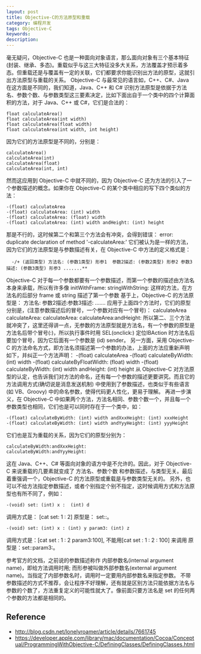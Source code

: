 ```yaml
---
layout: post
title: Objective-C的方法原型和重载
category: 编程开发
tags: Objective-C
keywords: 
description: 
---
```

毫无疑问，Objective-C 也是一种面向对象语言，那么面向对象有三个基本特征(封装、继承、多态)。重载似乎与这三大特征没多大关系，方法覆盖才预示着多态。但重载还是与覆盖有一定的关联，它们都要求你能识别出方法的原型，这就引出方法原型与重载的关系。
Objective-C 与最常见的语言如，C++、C#、Java 在这方面是不同的，我们知道，Java、C++ 和 C# 识别方法原型是依据于方法名、参数个数、与参数类型这三要素决定，比如下面出自于一个类中的四个计算面积的方法，对于 Java、C++ 或 C#，它们是合法的：

    float calculateArea()
    float calculateArea(int width)
    float calculateArea(float width)
    float calculateArea(int width, int height)
因为它们的方法原型是不同的，分别是：

    calculateArea()
    calculateArea(int)
    calculateArea(float)
    calculateArea(int, int)
然而这应用到 Objective-C 中就不同的，因为 Objective-C 还为方法的引入了一个参数描述的概念。如果你在 Objective-C 的某个类中相应的写下四个类似的方法：

    -(float) calculateArea
    -(float) calculateArea: (int) width
    -(float) calculateArea: (float) width
    -(float) calculateArea: (int) width andHeight: (int) height
那是不行的，这时候第二个和第三个方法会有冲突，会得到错误：
error: duplicate declaration of method '-calculateArea:'
它们被认为是一样的方法，因为它们的方法原型是与参数描述有关，在 Objective-C 中方法的定义格式是：

      -/+ (返回类型) 方法名: (参数1类型) 形参1  参数2描述: (参数2类型) 形参2 参数3描述: (参数3类型) 形参3 .......**

Objective-C 对于每一个参数都要有一个参数描述，而第一个参数的描述由方法名本身来承载，所以有许多像
initWithFrame:    stringWithString:  这样的方法，在方法名的后部分 frame 或 string 描述了第一个参数
基于上，Objective-C 的方法原型是：
方法名: 参数2描述:参数3描述: .......
应用于上面四个方法时，它们的原型分别是，(注意参数描述后的冒号，一个参数对应有一个冒号)：
calculateArea
calculateArea:
calculateArea:
calculateArea:andHeight:
所以第二、三个方法就冲突了，这里还得讲一点，无参数的方法原型就是方法名，有一个参数的原型是方法名后带个冒号(:)，所以执行事件时用 SEL(onclick:) 定位IBAction 时方法名后要加个冒号，因为它后面有一个参数是 (id) sender。
另一方面，采用 Objective-C 的方法命名方式，即方法名须描述第一个参数的办法，上面的方法应重新声明如下，并纠正一个方法声明：
-(float) calculateArea
-(float) calculateByWidth: (int) width
-(float) calculateByFloatWidth: (float) width
-(float) calculateByWidth: (int) width andHeight: (int) height
从 Objective-C 对方法原型的认定，也告诉我们对方法的命名，还有每一个参数的描述更要讲究。而且它的方法调用方式(确切说是消息发送机制) 中使用到了参数描述，也类似于有些语言(如 VB、Groovy) 中的命名参数，使得代码更人性化，更易于理解。
再进一步演义，在 Objective-C 中如果两个方法，方法名相同、参数个数一个，并且每一个参数类型也相同，它们也是可以同时存在于一个类中，如：

    -(float) calculateByWidth: (int) width andXxxHeight: (int) xxxHeight
    -(float) calculateByWidth: (int) width andYyyHeight: (int) yyyHeight
它们也是互为重载的关系，因为它们的原型分别为：

    calculateByWidth:andXxxHeight:
    calculateByWidth:andYyyHeight:
这在 Java、C++、C# 等面向对象的语方中是不允许的。因此，对于 Objective-C 来说重载的几要素就变成了 方法名、参数个数 和参数描述，与类型无关。最后着重强调一个，Objective-C 的方法原型或重载是与参数类型无关的。
另外，也可以不给方法指定参数描述，或者个别指定个别不指定，这时候调用方式和方法原型也有所不同了，例如：

    -(void) set: (int) x :  (int) d
    
调用方式是： [cat set: 1 : 2]
原型是： set::。

    -(void) set: (int) x : (int) y param3: (int) z
调用方式是：[cat set : 1 : 2 param3:100], 不能用[cat set : 1 : 2 : 100] 来调用
原型是：set::param3:。

参考官方的文档，之前说的参数描述称作 内部参数名(internal argument name)，即给方法调用时用; 而形参被叫做外部参数名(external argument name)。当指定了内部参数名时，调用时一定要用内部参数名来指定参数。
不带参数描述的方式不推荐，会让程序不好理解，还有就是区别方法只能依据方法名与参数的个数了，方法重复定义的可能性就大了。像前面只要方法名是 set 的任何两个参数的方法都是相同的。


## Reference
* <http://blog.csdn.net/lonelyroamer/article/details/7661745>
* <https://developer.apple.com/library/mac/documentation/Cocoa/Conceptual/ProgrammingWithObjective-C/DefiningClasses/DefiningClasses.html>
